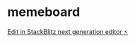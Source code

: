 # memeboard

[Edit in StackBlitz next generation editor ⚡️](https://stackblitz.com/~/github.com/RTWeiss/memeboard)